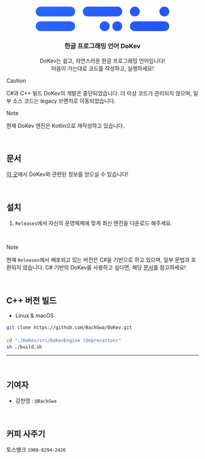 <br>

<div align="center">
  <img src="./docs/res/banner.png" width='350'>

### **한글 프로그래밍 언어 DoKev**
DoKev는 쉽고, 자연스러운 한글 프로그래밍 언어입니다!<br>
마음이 가는대로 코드를 작성하고, 실행하세요!

</div>

> [!CAUTION]
> C#과 C++ 빌드 DoKev의 개발은 중단되었습니다.
> 더 이상 코드가 관리되지 않으며, 일부 소스 코드는 legacy 브랜치로 이동되었습니다.

> [!NOTE]
> 현재 DoKev 엔진은 Kotlin으로 재작성하고 있습니다.



<br>

## **문서**
[이 곳](https://backgwa.github.io/DoKev/)에서 DoKev와 관련된 정보를 얻으실 수 있습니다!

<br>

## **설치**
1. `Releases`에서 자신의 운영체제에 맞게 최신 엔진을 다운로드 해주세요.

<br>

> [!NOTE]
>  현재 `Releases`에서 배포되고 있는 버전은 C#을 기반으로 하고 있으며,
> 일부 문법과 호환되지 않습니다. C# 기반의 DoKev를 사용하고 싶다면, 해당 [문서](https://backgwa.notion.site/backgwa/DoKev-46bc63939be74aa28d3247ed2ec8d415)를 참고하세요!

<br>

## **C++ 버전 빌드**
* Linux & macOS
```sh
git clone https://github.com/BackGwa/DoKev.git

cd "./DoKev/src/DoKevEngine (Deprecation)"
sh ./build.sh
```

---


<br>

## **기여자**
* 강찬영 : `@BackGwa`


<br>


## **커피 사주기**
토스뱅크 `1908-8294-2426`

